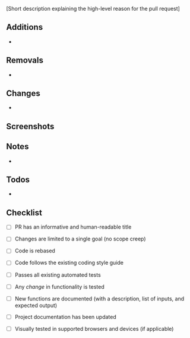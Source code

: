 [Short description explaining the high-level reason for the pull request]

## Additions

-

## Removals

-

## Changes

-

## Screenshots


## Notes

-

## Todos

-

## Checklist

- [ ] PR has an informative and human-readable title
- [ ] Changes are limited to a single goal (no scope creep)
- [ ] Code is rebased
- [ ] Code follows the existing coding style guide
- [ ] Passes all existing automated tests
- [ ] Any _change_ in functionality is tested
- [ ] New functions are documented (with a description, list of inputs, and expected output)
- [ ] Project documentation has been updated
- [ ] Visually tested in supported browsers and devices (if applicable)

